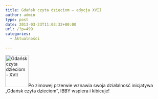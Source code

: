 ```yaml
---
title: Gdańsk czyta dzieciom – edycja XVII
author: admin
type: post
date: 2013-03-23T11:03:32+00:00
url: /?p=499
categories:
  - Aktualności

---
```


  <a href="http://www.ibby.pl/wp-content/uploads/2013/03/gcd17.jpg" rel="lightbox[499]"><img class="alignleft size-thumbnail wp-image-501" alt="Gdańsk czyta dzieciom - XVII" src="http://www.ibby.pl/wp-content/uploads/2013/03/gcd17-72x100.jpg" width="72" height="100" srcset="http://www.ibby.pl/wp-content/uploads/2013/03/gcd17-72x100.jpg 72w, http://www.ibby.pl/wp-content/uploads/2013/03/gcd17-144x200.jpg 144w, http://www.ibby.pl/wp-content/uploads/2013/03/gcd17-432x600.jpg 432w, http://www.ibby.pl/wp-content/uploads/2013/03/gcd17.jpg 577w" sizes="(max-width: 72px) 100vw, 72px" /></a>Po zimowej przerwie wznawia swoja działalność inicjatywa &#8222;Gdańsk czyta dzieciom&#8221;, IBBY wspiera i kibicuje!
